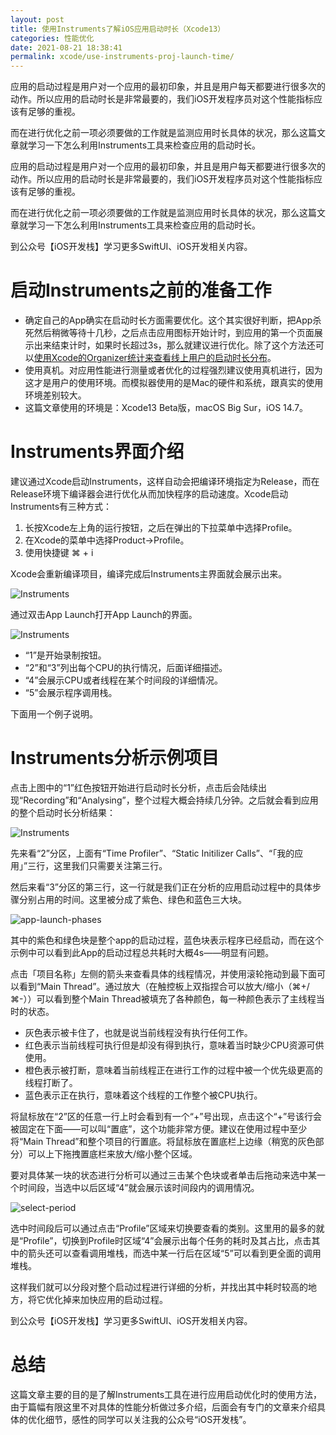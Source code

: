 ```yaml
---
layout: post
title: 使用Instruments了解iOS应用启动时长（Xcode13）
categories: 性能优化
date: 2021-08-21 18:38:41
permalink: xcode/use-instruments-proj-launch-time/
---
```


应用的启动过程是用户对一个应用的最初印象，并且是用户每天都要进行很多次的动作。所以应用的启动时长是非常最要的，我们iOS开发程序员对这个性能指标应该有足够的重视。

而在进行优化之前一项必须要做的工作就是监测应用时长具体的状况，那么这篇文章就学习一下怎么利用Instruments工具来检查应用的启动时长。
<!-- more -->
应用的启动过程是用户对一个应用的最初印象，并且是用户每天都要进行很多次的动作。所以应用的启动时长是非常最要的，我们iOS开发程序员对这个性能指标应该有足够的重视。

而在进行优化之前一项必须要做的工作就是监测应用时长具体的状况，那么这篇文章就学习一下怎么利用Instruments工具来检查应用的启动时长。

到公众号【iOS开发栈】学习更多SwiftUI、iOS开发相关内容。

# [](#启动Instruments之前的准备工作 "启动Instruments之前的准备工作")启动Instruments之前的准备工作

*   确定自己的App确实在启动时长方面需要优化。这个其实很好判断，把App杀死然后稍微等待十几秒，之后点击应用图标开始计时，到应用的第一个页面展示出来结束计时，如果时长超过3s，那么就建议进行优化。除了这个方法还可以[使用Xcode的Organizer统计来查看线上用户的启动时长分布](https://developer.apple.com/videos/play/wwdc2020/10076)。
*   使用真机。对应用性能进行测量或者优化的过程强烈建议使用真机进行，因为这才是用户的使用环境。而模拟器使用的是Mac的硬件和系统，跟真实的使用环境差别较大。
*   这篇文章使用的环境是：Xcode13 Beta版，macOS Big Sur，iOS 14.7。

# [](#Instruments界面介绍 "Instruments界面介绍")Instruments界面介绍

建议通过Xcode启动Instruments，这样自动会把编译环境指定为Release，而在Release环境下编译器会进行优化从而加快程序的启动速度。Xcode启动Instruments有三种方式：

1.  长按Xcode左上角的运行按钮，之后在弹出的下拉菜单中选择Profile。
2.  在Xcode的菜单中选择Product->Profile。
3.  使用快捷键 ⌘ + i

Xcode会重新编译项目，编译完成后Instruments主界面就会展示出来。

![Instruments](../../images/instruments-app-launch-time/Instruments-launch-interface.png)

通过双击App Launch打开App Launch的界面。

![Instruments](../../images/instruments-app-launch-time/app-launch-base-interface.png)

*   “1”是开始录制按钮。
*   “2”和“3”列出每个CPU的执行情况，后面详细描述。
*   “4”会展示CPU或者线程在某个时间段的详细情况。
*   “5”会展示程序调用栈。

下面用一个例子说明。

# [](#Instruments分析示例项目 "Instruments分析示例项目")Instruments分析示例项目

点击上图中的“1”红色按钮开始进行启动时长分析，点击后会陆续出现“Recording”和“Analysing”，整个过程大概会持续几分钟。之后就会看到应用的整个启动时长分析结果：

![Instruments](../../images/instruments-app-launch-time/analyse-start.png)

先来看“2”分区，上面有“Time Profiler”、“Static Initilizer Calls”、“「我的应用」”三行，这里我们只需要关注第三行。

然后来看“3”分区的第三行，这一行就是我们正在分析的应用启动过程中的具体步骤分别占用的时间。这里被分成了紫色、绿色和蓝色三大块。

![app-launch-phases](../../images/instruments-app-launch-time/app-launch-phases.png)

其中的紫色和绿色块是整个app的启动过程，蓝色块表示程序已经启动，而在这个示例中可以看到此App的启动过程总共耗时大概4s——明显有问题。

点击「项目名称」左侧的箭头来查看具体的线程情况，并使用滚轮拖动到最下面可以看到“Main Thread”。通过放大（在触控板上双指捏合可以放大/缩小（⌘+/⌘-））可以看到整个Main Thread被填充了各种颜色，每一种颜色表示了主线程当时的状态。

*   灰色表示被卡住了，也就是说当前线程没有执行任何工作。
*   红色表示当前线程可执行但是却没有得到执行，意味着当时缺少CPU资源可供使用。
*   橙色表示被打断，意味着当前线程正在进行工作的过程中被一个优先级更高的线程打断了。
*   蓝色表示正在执行，意味着这个线程的工作整个被CPU执行。

将鼠标放在“2”区的任意一行上时会看到有一个“+”号出现，点击这个“+”号该行会被固定在下面——可以叫“置底”，这个功能非常方便。建议在使用过程中至少将“Main Thread”和整个项目的行置底。将鼠标放在置底栏上边缘（稍宽的灰色部分）可以上下拖拽置底栏来放大/缩小整个区域。

要对具体某一块的状态进行分析可以通过三击某个色块或者单击后拖动来选中某一个时间段，当选中以后区域“4”就会展示该时间段内的调用情况。

![select-period](../../images/instruments-app-launch-time/select-period.png)

选中时间段后可以通过点击“Profile”区域来切换要查看的类别。这里用的最多的就是“Profile”，切换到Profile时区域“4”会展示出每个任务的耗时及其占比，点击其中的箭头还可以查看调用堆栈，而选中某一行后在区域“5”可以看到更全面的调用堆栈。

这样我们就可以分段对整个启动过程进行详细的分析，并找出其中耗时较高的地方，将它优化掉来加快应用的启动过程。

到公众号【iOS开发栈】学习更多SwiftUI、iOS开发相关内容。

# [](#总结 "总结")总结

这篇文章主要的目的是了解Instruments工具在进行应用启动优化时的使用方法，由于篇幅有限这里不对具体的性能分析做过多介绍，后面会有专门的文章来介绍具体的优化细节，感性的同学可以关注我的公众号“iOS开发栈”。